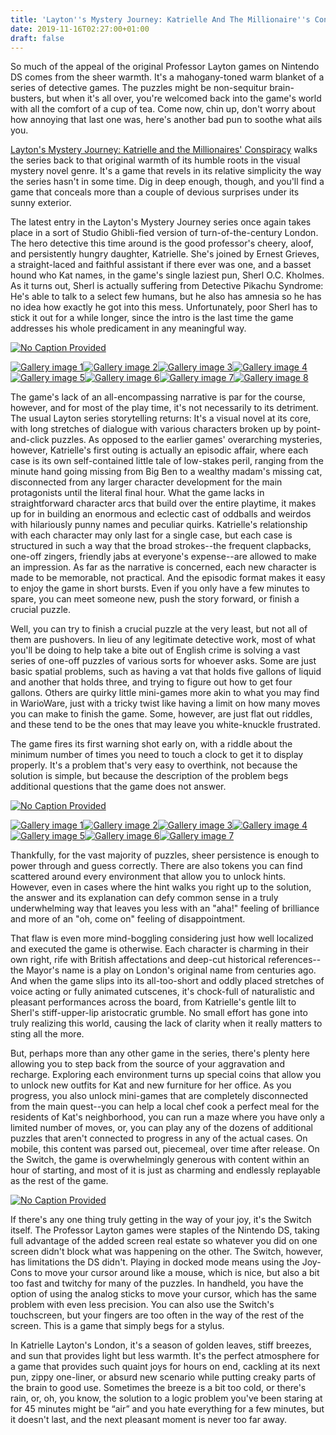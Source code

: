 ```yaml
---
title: 'Layton''s Mystery Journey: Katrielle And The Millionaire''s Conspiracy Review - Merry Old England'
date: 2019-11-16T02:27:00+01:00
draft: false
---
```


So much of the appeal of the original Professor Layton games on Nintendo DS comes from the sheer warmth. It's a mahogany-toned warm blanket of a series of detective games. The puzzles might be non-sequitur brain-busters, but when it's all over, you're welcomed back into the game's world with all the comfort of a cup of tea. Come now, chin up, don't worry about how annoying that last one was, here's another bad pun to soothe what ails you.

[Layton's Mystery Journey: Katrielle and the Millionaires' Conspiracy](https://www.gamespot.com/laytons-mystery-journey-katrielle-and-the/) walks the series back to that original warmth of its humble roots in the visual mystery novel genre. It's a game that revels in its relative simplicity the way the series hasn't in some time. Dig in deep enough, though, and you'll find a game that conceals more than a couple of devious surprises under its sunny exterior.

The latest entry in the Layton's Mystery Journey series once again takes place in a sort of Studio Ghibli-fied version of turn-of-the-century London. The hero detective this time around is the good professor's cheery, aloof, and persistently hungry daughter, Katrielle. She's joined by Ernest Grieves, a straight-laced and faithful assistant if there ever was one, and a basset hound who Kat names, in the game's single laziest pun, Sherl O.C. Kholmes. As it turns out, Sherl is actually suffering from Detective Pikachu Syndrome: He's able to talk to a select few humans, but he also has amnesia so he has no idea how exactly he got into this mess. Unfortunately, poor Sherl has to stick it out for a while longer, since the intro is the last time the game addresses his whole predicament in any meaningful way.

[![No Caption Provided](https://gamespot1.cbsistatic.com/uploads/original/1575/15759911/3605197-layton-1.jpg)](https://gamespot1.cbsistatic.com/uploads/original/1575/15759911/3605197-layton-1.jpg)

[![Gallery image 1](https://gamespot1.cbsistatic.com/uploads/square_avatar/1575/15759911/3605198-layton-5.jpg)](https://gamespot1.cbsistatic.com/uploads/original/1575/15759911/3605198-layton-5.jpg)[![Gallery image 2](https://gamespot1.cbsistatic.com/uploads/square_avatar/1575/15759911/3605199-layton-6.jpg)](https://gamespot1.cbsistatic.com/uploads/original/1575/15759911/3605199-layton-6.jpg)[![Gallery image 3](https://gamespot1.cbsistatic.com/uploads/square_avatar/1575/15759911/3605200-layton-9.jpg)](https://gamespot1.cbsistatic.com/uploads/original/1575/15759911/3605200-layton-9.jpg)[![Gallery image 4](https://gamespot1.cbsistatic.com/uploads/square_avatar/1575/15759911/3605201-layton-10.jpg)](https://gamespot1.cbsistatic.com/uploads/original/1575/15759911/3605201-layton-10.jpg)[![Gallery image 5](https://gamespot1.cbsistatic.com/uploads/square_avatar/1575/15759911/3605202-layton-13.jpg)](https://gamespot1.cbsistatic.com/uploads/original/1575/15759911/3605202-layton-13.jpg)[![Gallery image 6](https://gamespot1.cbsistatic.com/uploads/square_avatar/1575/15759911/3605203-layton-14.jpg)](https://gamespot1.cbsistatic.com/uploads/original/1575/15759911/3605203-layton-14.jpg)[![Gallery image 7](https://gamespot1.cbsistatic.com/uploads/square_avatar/1575/15759911/3605204-layton-17.jpg)](https://gamespot1.cbsistatic.com/uploads/original/1575/15759911/3605204-layton-17.jpg)[![Gallery image 8](https://gamespot1.cbsistatic.com/uploads/square_avatar/1575/15759911/3605205-layton-18.jpg)](https://gamespot1.cbsistatic.com/uploads/original/1575/15759911/3605205-layton-18.jpg)

The game's lack of an all-encompassing narrative is par for the course, however, and for most of the play time, it's not necessarily to its detriment. The usual Layton series storytelling returns: It's a visual novel at its core, with long stretches of dialogue with various characters broken up by point-and-click puzzles. As opposed to the earlier games' overarching mysteries, however, Katrielle's first outing is actually an episodic affair, where each case is its own self-contained little tale of low-stakes peril, ranging from the minute hand going missing from Big Ben to a wealthy madam's missing cat, disconnected from any larger character development for the main protagonists until the literal final hour. What the game lacks in straightforward character arcs that build over the entire playtime, it makes up for in building an enormous and eclectic cast of oddballs and weirdos with hilariously punny names and peculiar quirks. Katrielle's relationship with each character may only last for a single case, but each case is structured in such a way that the broad strokes--the frequent clapbacks, one-off zingers, friendly jabs at everyone's expense--are allowed to make an impression. As far as the narrative is concerned, each new character is made to be memorable, not practical. And the episodic format makes it easy to enjoy the game in short bursts. Even if you only have a few minutes to spare, you can meet someone new, push the story forward, or finish a crucial puzzle.

Well, you can try to finish a crucial puzzle at the very least, but not all of them are pushovers. In lieu of any legitimate detective work, most of what you'll be doing to help take a bite out of English crime is solving a vast series of one-off puzzles of various sorts for whoever asks. Some are just basic spatial problems, such as having a vat that holds five gallons of liquid and another that holds three, and trying to figure out how to get four gallons. Others are quirky little mini-games more akin to what you may find in WarioWare, just with a tricky twist like having a limit on how many moves you can make to finish the game. Some, however, are just flat out riddles, and these tend to be the ones that may leave you white-knuckle frustrated.

The game fires its first warning shot early on, with a riddle about the minimum number of times you need to touch a clock to get it to display properly. It's a problem that's very easy to overthink, not because the solution is simple, but because the description of the problem begs additional questions that the game does not answer.

[![No Caption Provided](https://gamespot1.cbsistatic.com/uploads/original/1575/15759911/3605206-layton-2.jpg)](https://gamespot1.cbsistatic.com/uploads/original/1575/15759911/3605206-layton-2.jpg)

[![Gallery image 1](https://gamespot1.cbsistatic.com/uploads/square_avatar/1575/15759911/3605207-layton-3.jpg)](https://gamespot1.cbsistatic.com/uploads/original/1575/15759911/3605207-layton-3.jpg)[![Gallery image 2](https://gamespot1.cbsistatic.com/uploads/square_avatar/1575/15759911/3605208-layton-4.jpg)](https://gamespot1.cbsistatic.com/uploads/original/1575/15759911/3605208-layton-4.jpg)[![Gallery image 3](https://gamespot1.cbsistatic.com/uploads/square_avatar/1575/15759911/3605209-layton-7.jpg)](https://gamespot1.cbsistatic.com/uploads/original/1575/15759911/3605209-layton-7.jpg)[![Gallery image 4](https://gamespot1.cbsistatic.com/uploads/square_avatar/1575/15759911/3605210-layton-8.jpg)](https://gamespot1.cbsistatic.com/uploads/original/1575/15759911/3605210-layton-8.jpg)[![Gallery image 5](https://gamespot1.cbsistatic.com/uploads/square_avatar/1575/15759911/3605211-layton-11.jpg)](https://gamespot1.cbsistatic.com/uploads/original/1575/15759911/3605211-layton-11.jpg)[![Gallery image 6](https://gamespot1.cbsistatic.com/uploads/square_avatar/1575/15759911/3605212-layton-12.jpg)](https://gamespot1.cbsistatic.com/uploads/original/1575/15759911/3605212-layton-12.jpg)[![Gallery image 7](https://gamespot1.cbsistatic.com/uploads/square_avatar/1575/15759911/3605213-layton-15.jpg)](https://gamespot1.cbsistatic.com/uploads/original/1575/15759911/3605213-layton-15.jpg)

Thankfully, for the vast majority of puzzles, sheer persistence is enough to power through and guess correctly. There are also tokens you can find scattered around every environment that allow you to unlock hints. However, even in cases where the hint walks you right up to the solution, the answer and its explanation can defy common sense in a truly underwhelming way that leaves you less with an "aha!" feeling of brilliance and more of an "oh, come on" feeling of disappointment.

That flaw is even more mind-boggling considering just how well localized and executed the game is otherwise. Each character is charming in their own right, rife with British affectations and deep-cut historical references--the Mayor's name is a play on London's original name from centuries ago. And when the game slips into its all-too-short and oddly placed stretches of voice acting or fully animated cutscenes, it's chock-full of naturalistic and pleasant performances across the board, from Katrielle's gentle lilt to Sherl's stiff-upper-lip aristocratic grumble. No small effort has gone into truly realizing this world, causing the lack of clarity when it really matters to sting all the more.

But, perhaps more than any other game in the series, there's plenty here allowing you to step back from the source of your aggravation and recharge. Exploring each environment turns up special coins that allow you to unlock new outfits for Kat and new furniture for her office. As you progress, you also unlock mini-games that are completely disconnected from the main quest--you can help a local chef cook a perfect meal for the residents of Kat's neighborhood, you can run a maze where you have only a limited number of moves, or, you can play any of the dozens of additional puzzles that aren't connected to progress in any of the actual cases. On mobile, this content was parsed out, piecemeal, over time after release. On the Switch, the game is overwhelmingly generous with content within an hour of starting, and most of it is just as charming and endlessly replayable as the rest of the game.

[![No Caption Provided](https://gamespot1.cbsistatic.com/uploads/original/1575/15759911/3605214-layton-16.jpg)](https://gamespot1.cbsistatic.com/uploads/original/1575/15759911/3605214-layton-16.jpg)

If there's any one thing truly getting in the way of your joy, it's the Switch itself. The Professor Layton games were staples of the Nintendo DS, taking full advantage of the added screen real estate so whatever you did on one screen didn't block what was happening on the other. The Switch, however, has limitations the DS didn't. Playing in docked mode means using the Joy-Cons to move your cursor around like a mouse, which is nice, but also a bit too fast and twitchy for many of the puzzles. In handheld, you have the option of using the analog sticks to move your cursor, which has the same problem with even less precision. You can also use the Switch's touchscreen, but your fingers are too often in the way of the rest of the screen. This is a game that simply begs for a stylus.

In Katrielle Layton's London, it's a season of golden leaves, stiff breezes, and sun that provides light but less warmth. It's the perfect atmosphere for a game that provides such quaint joys for hours on end, cackling at its next pun, zippy one-liner, or absurd new scenario while putting creaky parts of the brain to good use. Sometimes the breeze is a bit too cold, or there's rain, or, oh, you know, the solution to a logic problem you've been staring at for 45 minutes might be “air” and you hate everything for a few minutes, but it doesn't last, and the next pleasant moment is never too far away.